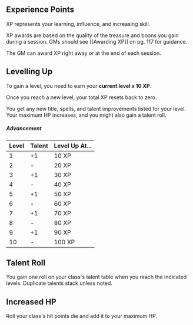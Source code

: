 ## Experience Points

XP represents your learning, influence, and increasing skill.

XP awards are based on the quality of the treasure and boons you gain during a session. GMs should see [[Awarding XP]] on pg. 117 for guidance.

The GM can award XP right away or at the end of each session.

## Levelling Up

To gain a level, you need to earn your **current level x 10 XP**.

Once you reach a new level, your total XP resets back to zero.

You get any new title, spells, and talent improvements listed for your level. Your maximum HP increases, and you might also gain a talent roll.

##### Advancement
| Level     | Talent     | Level Up At...     |
| --------- | ---------- | ------------------ |
| 1         | +1         | 10 XP              |
| 2         | -          | 20 XP              |
| 3         | +1         | 30 XP              |
| 4         | -          | 40 XP              |
| 5         | +1         | 50 XP              |
| 6         | -          | 60 XP              |
| 7         | +1         | 70 XP              |
| 8         | -          | 80 XP              |
| 9         | +1         | 90 XP              |
| 10        | -          | 100 XP             |

## Talent Roll
You gain one roll on your class's talent table when you reach the indicated levels. Duplicate talents stack unless noted.

## Increased HP
Roll your class's hit points die and add it to your maximum HP.

